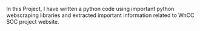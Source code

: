 In this Project, I have written a python code using important python webscraping libraries and extracted important information related to WnCC SOC project website.
